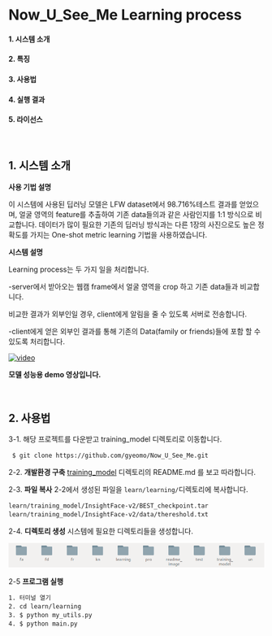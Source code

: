 # Now_U_See_Me Learning process

#### 1. 시스템 소개

#### 2. 특징

#### 3. 사용법

#### 4. 실행 결과

#### 5. 라이선스

<br/>

## 1. 시스템 소개

**사용 기법 설명**

이 시스템에 사용된 딥러닝 모델은 LFW dataset에서 98.716%테스트 결과를 얻었으며, 얼굴 영역의 feature를 추출하여 기존 data들의과 같은 사람인지를 1:1 방식으로 비교합니다. 데이터가 많이 필요한 기존의 딥러닝 방식과는 다른 1장의 사진으로도 높은 정확도를 가지는 One-shot metric learning 기법을 사용하였습니다.

**시스템 설명**

Learning process는 두 가지 일을 처리합니다.

-server에서 받아오는 웹캠 frame에서 얼굴 영역을 crop 하고 기존 data들과 비교합니다.

비교한 결과가 외부인일 경우, client에게 알림을 줄 수 있도록 서버로 전송합니다.

-client에게 얻은 외부인 결과를 통해 기존의 Data(family or friends)들에 포함 할 수 있도록 처리합니다.

[![video](../readme_image/video.png)](/https://www.youtube.com/watch?v=Q-vJoNmon1c&feature=youtu.be)

**모델 성능용 demo 영상입니다.**

<br/>

## 2. 사용법

3-1. 해당 프로젝트를 다운받고 training_model 디렉토리로 이동합니다.

```bash
 $ git clone https://github.com/gyeomo/Now_U_See_Me.git
```

2-2. **개발환경 구축** [training_model](https://github.com/gyeomo/Now_U_See_Me/tree/master/learn/training_model) 디렉토리의 README.md 를 보고 따라합니다.

2-3. **파일 복사**  2-2에서 생성된 파일을 `learn/learning/`디렉토리에 복사합니다.

```bash
learn/training_model/InsightFace-v2/BEST_checkpoint.tar
learn/training_model/InsightFace-v2/data/thereshold.txt
```

2-4. **디렉토리 생성** 시스템에 필요한 디렉토리들을 생성합니다.

![dire](./readme_image/dire.png)

2-5 **프로그램 실행**

```bash
1. 터미널 열기
2. cd learn/learning
3. $ python my_utils.py
4. $ python main.py
```

















